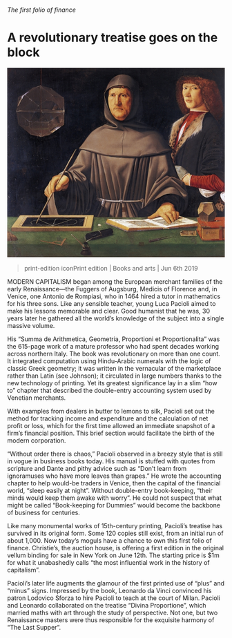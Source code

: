 ###### The first folio of finance

# A revolutionary treatise goes on the block 

![image](images/20190608_bkp999.jpg) 

> print-edition iconPrint edition | Books and arts | Jun 6th 2019 

MODERN CAPITALISM began among the European merchant families of the early Renaissance—the Fuggers of Augsburg, Medicis of Florence and, in Venice, one Antonio de Rompiasi, who in 1464 hired a tutor in mathematics for his three sons. Like any sensible teacher, young Luca Pacioli aimed to make his lessons memorable and clear. Good humanist that he was, 30 years later he gathered all the world’s knowledge of the subject into a single massive volume. 

His “Summa de Arithmetica, Geometria, Proportioni et Proportionalita” was the 615-page work of a mature professor who had spent decades working across northern Italy. The book was revolutionary on more than one count. It integrated computation using Hindu-Arabic numerals with the logic of classic Greek geometry; it was written in the vernacular of the marketplace rather than Latin (see Johnson); it circulated in large numbers thanks to the new technology of printing. Yet its greatest significance lay in a slim “how to” chapter that described the double-entry accounting system used by Venetian merchants. 

With examples from dealers in butter to lemons to silk, Pacioli set out the method for tracking income and expenditure and the calculation of net profit or loss, which for the first time allowed an immediate snapshot of a firm’s financial position. This brief section would facilitate the birth of the modern corporation. 

“Without order there is chaos,” Pacioli observed in a breezy style that is still in vogue in business books today. His manual is stuffed with quotes from scripture and Dante and pithy advice such as “Don’t learn from ignoramuses who have more leaves than grapes.” He wrote the accounting chapter to help would-be traders in Venice, then the capital of the financial world, “sleep easily at night”. Without double-entry book-keeping, “their minds would keep them awake with worry”. He could not suspect that what might be called “Book-keeping for Dummies” would become the backbone of business for centuries. 

Like many monumental works of 15th-century printing, Pacioli’s treatise has survived in its original form. Some 120 copies still exist, from an initial run of about 1,000. Now today’s moguls have a chance to own this first folio of finance. Christie’s, the auction house, is offering a first edition in the original vellum binding for sale in New York on June 12th. The starting price is $1m for what it unabashedly calls “the most influential work in the history of capitalism”. 

Pacioli’s later life augments the glamour of the first printed use of “plus” and “minus” signs. Impressed by the book, Leonardo da Vinci convinced his patron Lodovico Sforza to hire Pacioli to teach at the court of Milan. Pacioli and Leonardo collaborated on the treatise “Divina Proportione”, which married maths with art through the study of perspective. Not one, but two Renaissance masters were thus responsible for the exquisite harmony of “The Last Supper”. 


